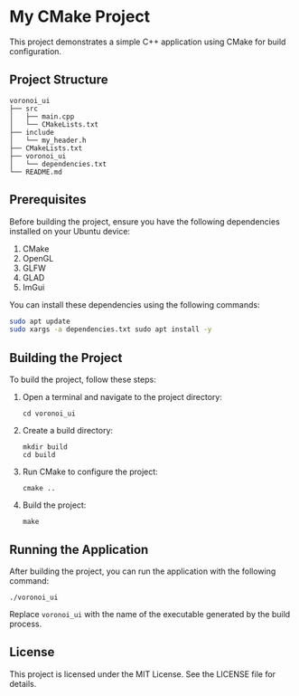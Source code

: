 # My CMake Project

This project demonstrates a simple C++ application using CMake for build configuration.

## Project Structure

```
voronoi_ui
├── src
│   ├── main.cpp
│   └── CMakeLists.txt
├── include
│   └── my_header.h
├── CMakeLists.txt
├── voronoi_ui
│   └── dependencies.txt
└── README.md
```

## Prerequisites

Before building the project, ensure you have the following dependencies installed on your Ubuntu device:

1. CMake
2. OpenGL
3. GLFW
4. GLAD
5. ImGui

You can install these dependencies using the following commands:

```sh
sudo apt update
sudo xargs -a dependencies.txt sudo apt install -y
```

## Building the Project

To build the project, follow these steps:

1. Open a terminal and navigate to the project directory:
   ```
   cd voronoi_ui
   ```

2. Create a build directory:
   ```
   mkdir build
   cd build
   ```

3. Run CMake to configure the project:
   ```
   cmake ..
   ```

4. Build the project:
   ```
   make
   ```

## Running the Application

After building the project, you can run the application with the following command:

```
./voronoi_ui
```

Replace `voronoi_ui` with the name of the executable generated by the build process. 

## License

This project is licensed under the MIT License. See the LICENSE file for details.
